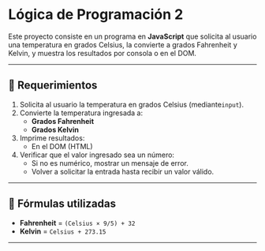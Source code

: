 # Lógica de Programación 2

Este proyecto consiste en un programa en **JavaScript** que solicita al usuario una temperatura en grados Celsius, la convierte a grados Fahrenheit y Kelvin, y muestra los resultados por consola o en el DOM.  

---
## 📌 Requerimientos

1. Solicita al usuario la temperatura en grados Celsius (mediante`input`).
2. Convierte la temperatura ingresada a:
   - **Grados Fahrenheit**  
   - **Grados Kelvin**
3. Imprime resultados: 
   - En el DOM (HTML)
4. Verificar que el valor ingresado sea un número:
   - Si no es numérico, mostrar un mensaje de error.
   - Volver a solicitar la entrada hasta recibir un valor válido.

---
## 🔹 Fórmulas utilizadas

- **Fahrenheit** = `(Celsius × 9/5) + 32`  
- **Kelvin** = `Celsius + 273.15`
---

